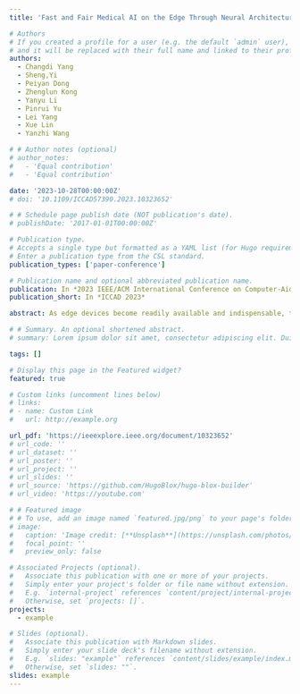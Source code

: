 ```yaml
---
title: 'Fast and Fair Medical AI on the Edge Through Neural Architecture Search for Hybrid Vision Models '

# Authors
# If you created a profile for a user (e.g. the default `admin` user), write the username (folder name) here
# and it will be replaced with their full name and linked to their profile.
authors:
  - Changdi Yang
  - Sheng,Yi
  - Peiyan Dong
  - Zhenglun Kong
  - Yanyu Li
  - Pinrui Yu
  - Lei Yang
  - Xue Lin
  - Yanzhi Wang

# # Author notes (optional)
# author_notes:
#   - 'Equal contribution'
#   - 'Equal contribution'

date: '2023-10-28T00:00:00Z'
# doi: '10.1109/ICCAD57390.2023.10323652'

# # Schedule page publish date (NOT publication's date).
# publishDate: '2017-01-01T00:00:00Z'

# Publication type.
# Accepts a single type but formatted as a YAML list (for Hugo requirements).
# Enter a publication type from the CSL standard.
publication_types: ['paper-conference']

# Publication name and optional abbreviated publication name.
publication: In *2023 IEEE/ACM International Conference on Computer-Aided Design*
publication_short: In *ICCAD 2023*

abstract: As edge devices become readily available and indispensable, there is an urgent need for effective and efficient intelligent applications to be deployed widespread. However, fairness has always been an issue, especially in edge medical applications. Although many approaches have been proposed to mitigate the unfairness problem, their edge performance is not desirable. By examining the fairness performance of different network architectures, we observed that compared to pure convolutional neuron network (CNN) architecture, hybrid models with CNN and Vision Transformer (ViT) have exhibited better performance in terms of fairness and accuracy. After further analyzing the feature maps of intermediate layers of CNNs, ViTs, and hybrid models, we found that ViT has a strong ability to extract global information, which contributes to alleviating the unfairness problem. However, ViTs consume large amounts of computational and memory resources, which hinders their application on edge devices. To address the challenges abovementioned, we propose the first hardware-oriented co-design NAS framework to explore hybrid ViT-CNN architecture for the fair dermatology classification, namely HeViFa, which can produce light-weight models for edge devices with low unfairness scores and high classification accuracy. Experimental results show that compared with FaHaNa-Small, HeViFa-Small could search for a hybrid ViT model that reaches 10.57% and 4.03% higher accuracy as well as 0.179 and 0.0403 higher PQD score on Mix and Fitzpatrick17k dataset, repectively, and speed up by 1.21× on Samsung S21 mobile phone, 1.18× on iPhone 13 Pro and 1.37× on Raspberry Pi.

# # Summary. An optional shortened abstract.
# summary: Lorem ipsum dolor sit amet, consectetur adipiscing elit. Duis posuere tellus ac convallis placerat. Proin tincidunt magna sed ex sollicitudin condimentum.

tags: []

# Display this page in the Featured widget?
featured: true

# Custom links (uncomment lines below)
# links:
# - name: Custom Link
#   url: http://example.org

url_pdf: 'https://ieeexplore.ieee.org/document/10323652'
# url_code: ''
# url_dataset: ''
# url_poster: ''
# url_project: ''
# url_slides: ''
# url_source: 'https://github.com/HugoBlox/hugo-blox-builder'
# url_video: 'https://youtube.com'

# # Featured image
# # To use, add an image named `featured.jpg/png` to your page's folder.
# image:
#   caption: 'Image credit: [**Unsplash**](https://unsplash.com/photos/pLCdAaMFLTE)'
#   focal_point: ''
#   preview_only: false

# Associated Projects (optional).
#   Associate this publication with one or more of your projects.
#   Simply enter your project's folder or file name without extension.
#   E.g. `internal-project` references `content/project/internal-project/index.md`.
#   Otherwise, set `projects: []`.
projects:
  - example

# Slides (optional).
#   Associate this publication with Markdown slides.
#   Simply enter your slide deck's filename without extension.
#   E.g. `slides: "example"` references `content/slides/example/index.md`.
#   Otherwise, set `slides: ""`.
slides: example
---
```


<!-- {{% callout note %}}
Click the _Cite_ button above to demo the feature to enable visitors to import publication metadata into their reference management software.
{{% /callout %}}

{{% callout note %}}
Create your slides in Markdown - click the _Slides_ button to check out the example.
{{% /callout %}}

Add the publication's **full text** or **supplementary notes** here. You can use rich formatting such as including [code, math, and images](https://docs.hugoblox.com/content/writing-markdown-latex/). -->
